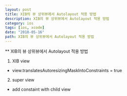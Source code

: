 ```yaml
---
layout: post
title: XIB의 뷰 상위뷰에서 Autolayout 적용 방법
description: XIB의 뷰 상위뷰에서 Autolayout 적용 방법
category: ios
tags: [ios, xcode]
date: "2018-05-16"
path: XIB의 뷰 상위뷰에서 Autolayout 적용 방법
---
```


** XIB의 뷰 상위뷰에서 Autolayout 적용 방법

1. XIB view
- view.translatesAutoresizingMaskIntoConstraints = true

2. super view
- add constaint with child view

